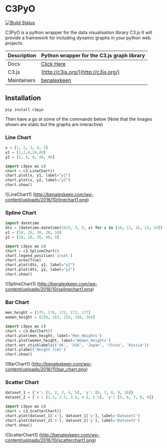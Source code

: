 # C3PyO
[![Build Status](https://travis-ci.org/benalexkeen/C3PyO.svg?branch=master)](https://travis-ci.org/benalexkeen/C3PyO)

C3PyO is a python wrapper for the data visualisation library C3.js
It will provide a framework for including dynamic graphs in your python web projects.

| Description | Python wrapper for the C3.js graph library              |
|-------------|---------------------------------------------------------|
| Docs        | [Click Here](https://benalexkeen.github.io/C3PyO/docs/) |
| C3.js       | [http://c3js.org/](http://c3js.org/)                    |
| Maintainers | [benalexkeen](https://github.com/benalexkeen)           |


## Installation
`pip install c3pyo`

Then have a go at some of the commands below (Note that the images shown are static but the graphs are interactive)

### Line Chart

```python
x = [1, 2, 3, 4, 5]
y1 = [1,2,4,24,48]
y2 = [2, 4, 8, 48, 96]

import c3pyo as c3
chart = c3.LineChart()
chart.plot(x, y1, label="y1")
chart.plot(x, y2, label="y2")
chart.show()
```
![LineChart1]
(http://benalexkeen.com/wp-content/uploads/2016/10/linechart1.png)

### Spline Chart

```python
import datetime
dts = [datetime.datetime(2015, 3, 5, x) for x in [10, 11, 12, 13, 14]]
y1 = [10, 20, 30, 20, 10]
y2 = [20, 10, 30, 40, 0]

import c3pyo as c3
chart = c3.SplineChart()
chart.legend_position('inset')
chart.area(True)
chart.plot(dts, y1, label="y1")
chart.plot(dts, y2, label="y2")
chart.show()
```

![SplineChart1]
(http://benalexkeen.com/wp-content/uploads/2016/10/splinechart1.png)

### Bar Chart

```python
men_height = [175, 176, 172, 172, 177]
women_height = [156, 162, 158, 160, 164]

import c3pyo as c3
chart = c3.BarChart()
chart.plot(men_height, label='Men_Heights')
chart.plot(women_height, label='Women_Heights')
chart.set_xticklabels(('UK', 'USA', 'Japan', 'China', 'Russia'))
chart.ylabel('Height (cm)')
chart.show()
```

![BarChart1]
(http://benalexkeen.com/wp-content/uploads/2016/11/bar_chart.png)

### Scatter Chart

```python
dataset_1 = {'x': [1, 2, 3, 4, 5], 'y': [6, 7, 8, 9, 10]}
dataset_2 = {'x': [1.5, 2.5, 3.5, 4.5, 5.5], 'y': [5, 6, 7, 8, 9]}

import c3pyo as c3
chart = c3.ScatterChart()
chart.plot(dataset_1['x'], dataset_1['y'], label='Dataset1')
chart.plot(dataset_2['x'], dataset_2['y'], label='Dataset2')
chart.show()
```

![ScatterChart1]
(http://benalexkeen.com/wp-content/uploads/2016/10/scatterchart1.png)

